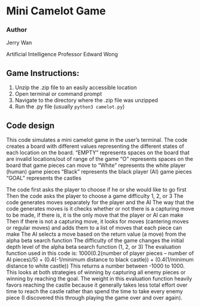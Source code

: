 # Mini Camelot Game

### Author
Jerry Wan

Artificial Intelligence
Professor Edward Wong

## Game Instructions:
1.	Unzip the .zip file to an easily accessible location
2.	Open terminal or command prompt
3.	Navigate to the directory where the .zip file was unzipped 
4.	Run the .py file (usually `python3 camelot.py`)

## Code design
This code simulates a mini camelot game in the user’s terminal. The code creates a board with different values representing the different states of each location on the board. 
“EMPTY” represents spaces on the board that are invalid locations/out of range of the game
“O” represents spaces on the board that game pieces can move to
“White” represents the white player (human) game pieces
“Black” represents the black player (AI) game pieces
“GOAL” represents the castles

The code first asks the player to choose if he or she would like to go first
Then the code asks the player to choose a game difficulty 1, 2, or 3
The code generates moves separately for the player and the AI
The way that the code generates moves is it checks whether or not there is a capturing move to be made, if there is, it is the only move that the player or AI can make
Then if there is not a capturing move, it looks for moves (cantering moves or regular moves) and adds them to a list of moves that each piece can make
The AI selects a move based on the return value (a move) from the alpha beta search function
The difficulty of the game changes the initial depth level of the alpha beta search function (1, 2, or 3)
The evaluation function used in this code is:
1000(0.2(number of player pieces – number of AI pieces)/5) + (0.4(-1/minimum distance to black castle)) + (0.4(1/minimum distance to white castle))
This returns a number between -1000 to 1000. This looks at both strategies of winning by capturing all enemy pieces or winning by reaching the goal. The weight in this evaluation function heavily favors reaching the castle because it generally takes less total effort over time to reach the castle rather than spend the time to take every enemy piece (I discovered this through playing the game over and over again).
